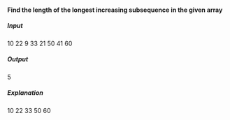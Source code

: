#### Find the length of the longest increasing subsequence in the given array

##### Input 

10 22 9 33 21 50 41 60

##### Output 

5

##### Explanation

10 22 33 50 60
